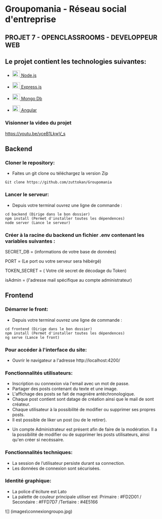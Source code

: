 # Groupomania - Réseau social d'entreprise

## PROJET 7 - OPENCLASSROOMS - DEVELOPPEUR WEB

## Le projet contient les technologies suivantes:

- <a  href="https://nodejs.org/"  title="Node.js"><img  src="https://github.com/get-icon/geticon/raw/master/icons/nodejs-icon.svg"  alt="Node.js"  width="25px"  height="21px"> Node.js</a>
- <a  href="https://expressjs.com/"  title="Express"><img  src="https://github.com/get-icon/geticon/raw/master/icons/express.svg"  alt="Express"  width="25px"  height="21px"> Express.js</a>
- <a  href="https://www.mongodb.com/"  title="Express"><img  src="https://github.com/get-icon/geticon/raw/master/icons/mongodb-icon.svg"  alt="Mongo Db"  width="25px"  height="21px"> Mongo Db</a>

- <a  href="https://angular.io/"  title="Angular"><img  src="https://fossies.org/linux/angular/aio/src/assets/images/logos/angular/angular.png"  alt="Angular"  width="25px"  height="21px"> Angular</a>

### Visionner la video du projet

https://youtu.be/yceB1LkwV_s

## Backend

### Cloner le repository:

- Faites un git clone ou téléchargez la version Zip

```
Git clone https://github.com/zuttokan/Groupomania
```

### Lancer le serveur:

- Depuis votre terminal ouvrez une ligne de commande :

```
cd backend (Dirige dans le bon dossier)
npm install (Permet d'installer toutes les dépendences)
node server (Lance le serveur)
```

### Créer à la racine du backend un fichier .env contenant les variables suivantes :

SECRET_DB = (informations de votre base de données)

PORT = (Le port ou votre serveur sera hébérgé)

TOKEN_SECRET = ( Votre clé secret de décodage du Token)

isAdmin = (l'adresse mail spécifique au compte administrateur)

## Frontend

### Démarrer le front:

- Depuis votre terminal ouvrez une ligne de commande :

```
cd frontend (Dirige dans le bon dossier)
npm install (Permet d'installer toutes les dépendences)
ng serve (Lance le front)

```

### Pour accéder à l'interface du site:

- Ouvrir le navigateur a l'adresse http://localhost:4200/

### Fonctionnalités utilisateurs:

<ul>
  <li>Inscription ou connexion via l'email avec un mot de passe.</li>
  <li>Partager des posts contenant du texte et une image.</li>
  <li>L'affichage des posts se fait de magniére antéchronologique.</li>
  <li>Chaque post contient sont datage de création ainsi que le mail de sont créateur.</li>
  <li>Chaque utilisateur à la possibilité de modifier ou supprimer ses propres posts.</li>
  <li>Il est possible de liker un post (ou de le retirer).</li>
</ul>

- Un compte Administrateur est présent afin de faire de la modération.
  Il a la possibilité de modifier ou de supprimer les posts utilisateurs, ainsi qu'en créer si necéssaire.

### Fonctionnalités techniques:

<ul>
<li>La session de l’utilisateur persiste durant sa connection.</li>
<li>Les données de connexion sont sécurisées.</li>
</ul>

### Identité graphique:

<ul>
<li>La police d'éciture est Lato</li>
<li>La palette de couleur principale utiliser est :Primaire : #FD2D01 / Secondaire : #FFD7D7 /Tertiaire : #4E5166
</li>
</ul>

![] (images\connexiongroupo.jpg)
